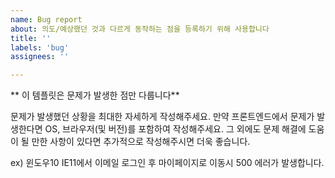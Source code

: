 ```yaml
---
name: Bug report
about: 의도/예상했던 것과 다르게 동작하는 점을 등록하기 위해 사용합니다
title: ''
labels: 'bug'
assignees: ''

---
```


** 이 템플릿은 문제가 발생한 점만 다룹니다**

문제가 발생했던 상황을 최대한 자세하게 작성해주세요.
만약 프론트엔드에서 문제가 발생한다면 OS, 브라우저(및 버전)를 포함하여 작성해주세요.
그 외에도 문제 해결에 도움이 될 만한 사항이 있다면 추가적으로 작성해주시면 더욱 좋습니다.

ex) 윈도우10 IE11에서 이메일 로그인 후 마이페이지로 이동시 500 에러가 발생합니다.

